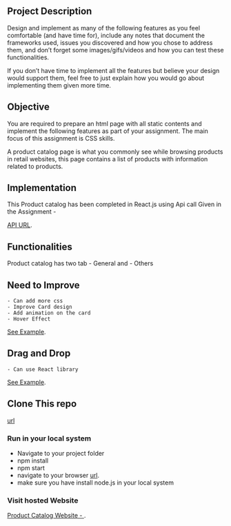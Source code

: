 
## Project Description

Design and implement as many of the following features as you feel comfortable (and have time for), include any notes that document the frameworks used, issues you discovered and how you chose to address them, and don’t forget some images/gifs/videos and how you can test these functionalities. 

If you don’t have time to implement all the features but believe your design would support them, feel free to just explain how you would go about implementing them given more time.


## Objective 

You are required to prepare an html page with all static contents and implement the following features as part of your assignment. The main focus of this assignment is CSS skills.

A product catalog page is what you commonly see while browsing products in retail websites, this page contains a list of products with information related to products.


## Implementation

This Product catalog has been completed in React.js using Api call Given in the Assignment -

[API URL](https://gist.githubusercontent.com/bharadwajturlapati/4e81154dbcc7d6928921b96057fc5b4a/raw/d31da32d6e5c1dd2a11968d7e94d3c60dfd50fcb/products.json).


## Functionalities

Product catalog has two tab
    - General and 
    - Others
## Need to Improve 

    - Can add more css
    - Improve Card design
    - Add animation on the card
    - Hover Effect 

  [See Example](https://codepen.io/virgilpana/pen/RNYQwB).

## Drag and Drop 

    - Can use React library
[See Example](https://www.npmjs.com/package/react-beautiful-dnd).  


## Clone This repo 

[url](https://github.com/Wishvanath/Product-catalog.git)

### Run in your local system

- Navigate to your project folder 
- npm install
- npm start
- navigate to your browser [url]("http://localhost:3000").
- make sure you have install node.js in your local system


### Visit hosted Website 

[Product Catalog Website - ](http://Wishvanath.github.io/Product-catalog-deploy).





